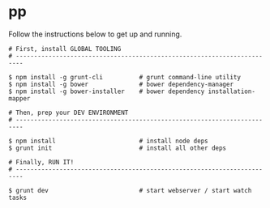 # pp

Follow the instructions below to get up and running.

	# First, install GLOBAL TOOLING
	# ------------------------------------------------------------------------

	$ npm install -g grunt-cli			# grunt command-line utility
	$ npm install -g bower				# bower dependency-manager
	$ npm install -g bower-installer	# bower dependency installation-mapper

	# Then, prep your DEV ENVIRONMENT
	# ------------------------------------------------------------------------

	$ npm install						# install node deps
	$ grunt init						# install all other deps

	# Finally, RUN IT!
	# ------------------------------------------------------------------------

	$ grunt dev							# start webserver / start watch tasks